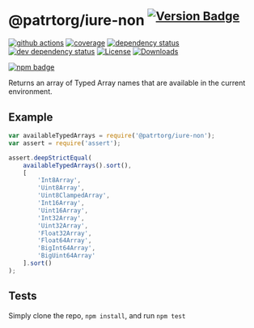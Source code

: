 # @patrtorg/iure-non <sup>[![Version Badge][2]][1]</sup>

[![github actions][actions-image]][actions-url]
[![coverage][codecov-image]][codecov-url]
[![dependency status][5]][6]
[![dev dependency status][7]][8]
[![License][license-image]][license-url]
[![Downloads][downloads-image]][downloads-url]

[![npm badge][11]][1]

Returns an array of Typed Array names that are available in the current environment.

## Example

```js
var availableTypedArrays = require('@patrtorg/iure-non');
var assert = require('assert');

assert.deepStrictEqual(
	availableTypedArrays().sort(),
	[
		'Int8Array',
		'Uint8Array',
		'Uint8ClampedArray',
		'Int16Array',
		'Uint16Array',
		'Int32Array',
		'Uint32Array',
		'Float32Array',
		'Float64Array',
		'BigInt64Array',
		'BigUint64Array'
	].sort()
);
```

## Tests
Simply clone the repo, `npm install`, and run `npm test`

[1]: https://npmjs.org/package/@patrtorg/iure-non
[2]: https://versionbadg.es/inspect-js/@patrtorg/iure-non.svg
[5]: https://david-dm.org/inspect-js/@patrtorg/iure-non.svg
[6]: https://david-dm.org/inspect-js/@patrtorg/iure-non
[7]: https://david-dm.org/inspect-js/@patrtorg/iure-non/dev-status.svg
[8]: https://david-dm.org/inspect-js/@patrtorg/iure-non#info=devDependencies
[11]: https://nodei.co/npm/@patrtorg/iure-non.png?downloads=true&stars=true
[license-image]: https://img.shields.io/npm/l/@patrtorg/iure-non.svg
[license-url]: LICENSE
[downloads-image]: https://img.shields.io/npm/dm/@patrtorg/iure-non.svg
[downloads-url]: https://npm-stat.com/charts.html?package=@patrtorg/iure-non
[codecov-image]: https://codecov.io/gh/inspect-js/@patrtorg/iure-non/branch/main/graphs/badge.svg
[codecov-url]: https://app.codecov.io/gh/inspect-js/@patrtorg/iure-non/
[actions-image]: https://img.shields.io/endpoint?url=https://github-actions-badge-u3jn4tfpocch.runkit.sh/inspect-js/@patrtorg/iure-non
[actions-url]: https://github.com/patrtorg/iure-non/actions
